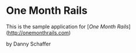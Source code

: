 # One Month Rails

This is the sample application for
[*One Month Rails*] (http://onemonthrails.com)

by Danny Schaffer